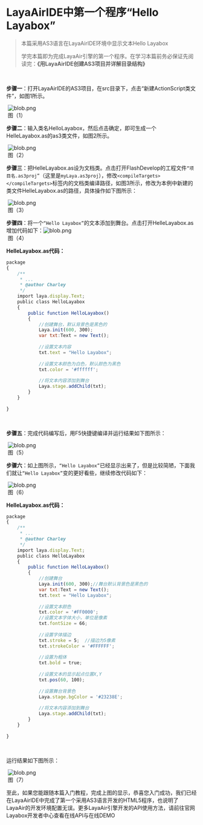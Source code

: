 # LayaAirIDE中第一个程序“Hello Layabox”

> 本篇采用AS3语言在LayaAirIDE环境中显示文本Hello Layabox
>
> 学完本篇即为完成LayaAir引擎的第一个程序。在学习本篇前务必保证先阅读完：**《用LayaAirIDE创建AS3项目并详解目录结构》**
>

​   

 **步骤一**：打开LayaAirIDE的AS3项目，在src目录下，点击“新建ActionScript类文件”，如图1所示。

​    ![blob.png](img/1.png)<br/>
​   图（1）



​    **步骤二**：输入类名HelloLayabox，然后点击确定，即可生成一个HelleLayabox.as的as3类文件，如图2所示。

​    ![blob.png](img/2.png)<br/>
​   图（2）



​    **步骤三**：把HelleLayabox.as设为文档类。点击打开FlashDevelop的工程文件`“项目名.as3proj”`（这里是`myLaya.as3proj`），修改`<compileTargets></compileTargets>`标签内的文档类编译路径，如图3所示，修改为本例中新建的类文件HelleLayabox.as的路径，具体操作如下图所示： 

​    ![blob.png](img/3.png)<br/>
​   图（3）



​    **步骤四**：将一个`“Hello Layabox”`的文本添加到舞台。点击打开HelleLayabox.as增加代码如下：
​    ![blob.png](img/4.png)<br/>
​   图（4）



**HelleLayabox.as代码：**

```javascript
package 
{
    /**
     * ...
     * @author Charley
     */
    import laya.display.Text;
    public class HelloLayabox
    {
        public function HelloLayabox()
        {
            //创建舞台，默认背景色是黑色的
            Laya.init(600, 300);
            var txt:Text = new Text();
             
            //设置文本内容
            txt.text = "Hello Layabox";
             
            //设置文本颜色为白色，默认颜色为黑色
            txt.color = '#ffffff';
             
            //将文本内容添加到舞台 
            Laya.stage.addChild(txt);       
        }
    }
 
}

```

​    

**步骤五**：完成代码编写后，用F5快捷键编译并运行结果如下图所示：

​    ![blob.png](img/5.png)<br/>
​   图（5）



​    **步骤六**：如上图所示，`“Hello Layabox”`已经显示出来了，但是比较简陋，下面我们就让`“Hello Layabox”`变的更好看些，继续修改代码如下：

​    ![blob.png](img/6.png)<br/>
​   图（6）

**HelleLayabox.as代码：**

```javascript
package 
{
    /**
     * ...
     * @author Charley
     */
    import laya.display.Text;
    public class HelloLayabox
    {
        public function HelloLayabox()
        {
            //创建舞台
            Laya.init(600, 300);//舞台默认背景色是黑色的
            var txt:Text = new Text();
            txt.text = "Hello Layabox";
             
            //设置文本颜色
            txt.color = '#FF0000';
            //设置文本字体大小，单位是像素
            txt.fontSize = 66;
             
            //设置字体描边
            txt.stroke = 5;  //描边为5像素
            txt.strokeColor = '#FFFFFF';
             
            //设置为粗体
            txt.bold = true;
             
            //设置文本的显示起点位置X,Y
            txt.pos(60, 100);
             
            //设置舞台背景色
            Laya.stage.bgColor = '#23238E';
             
            //将文本内容添加到舞台
            Laya.stage.addChild(txt);
        }
    }
 
}
```

​  

  运行结果如下图所示：

​    ![blob.png](img/7.png)<br/>
​   图（7）



至此，如果您能跟随本篇入门教程，完成上图的显示，恭喜您入门成功，我们已经在LayaAirIDE中完成了第一个采用AS3语言开发的HTML5程序，也说明了LayaAir的开发环境配置无误。更多LayaAir引擎开发的API使用方法，请前往官网Layabox开发者中心查看在线API与在线DEMO

